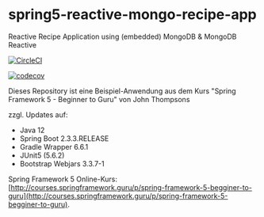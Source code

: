 # spring5-reactive-mongo-recipe-app
Reactive Recipe Application using (embedded) MongoDB & MongoDB Reactive

[![CircleCI](https://circleci.com/gh/Mesqualito/spring5-reactive-mongo-recipe-app.svg?style=shield)](https://circleci.com/gh/Mesqualito/spring5-reactive-mongo-recipe-app)

[![codecov](https://codecov.io/gh/Mesqualito/spring5-reactive-mongo-recipe-app/branch/master/graph/badge.svg)](https://codecov.io/gh/Mesqualito/spring5-reactive-mongo-recipe-app)

Dieses Repository ist eine Beispiel-Anwendung aus dem Kurs "Spring Framework 5 - Beginner to Guru" von John Thompsons

zzgl. Updates auf:

- Java 12
- Spring Boot 2.3.3.RELEASE
- Gradle Wrapper 6.6.1
- JUnit5 (5.6.2)
- Bootstrap Webjars 3.3.7-1

Spring Framework 5 Online-Kurs: [http://courses.springframework.guru/p/spring-framework-5-begginer-to-guru](http://courses.springframework.guru/p/spring-framework-5-begginer-to-guru).
